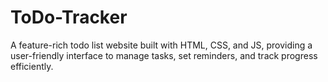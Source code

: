 # ToDo-Tracker
A feature-rich todo list website built with HTML, CSS, and JS, providing a user-friendly interface to manage tasks, set reminders, and track progress efficiently.
